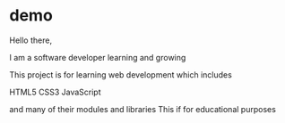 # demo
Hello there,

I am a software developer learning and growing

This project is for learning web development which includes

HTML5
CSS3
JavaScript

and many of their modules and libraries
This if for educational purposes
